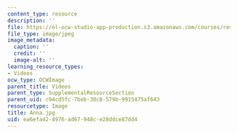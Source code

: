 ```yaml
---
content_type: resource
description: ''
file: https://ol-ocw-studio-app-production.s3.amazonaws.com/courses/res-8-007-cosmic-origin-of-the-chemical-elements-fall-2019/ea6efa424976ad67948ce28ddce87dd4_Anna.jpg
file_type: image/jpeg
image_metadata:
  caption: ''
  credit: ''
  image-alt: ''
learning_resource_types:
- Videos
ocw_type: OCWImage
parent_title: Videos
parent_type: SupplementalResourceSection
parent_uid: c94cd5fc-7beb-30c8-579b-9915475af643
resourcetype: Image
title: Anna.jpg
uid: ea6efa42-4976-ad67-948c-e28ddce87dd4
---
```

